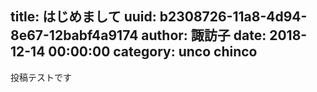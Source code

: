 title: はじめまして
uuid: b2308726-11a8-4d94-8e67-12babf4a9174
author: 諏訪子
date: 2018-12-14 00:00:00
category: unco chinco
----
投稿テストです
